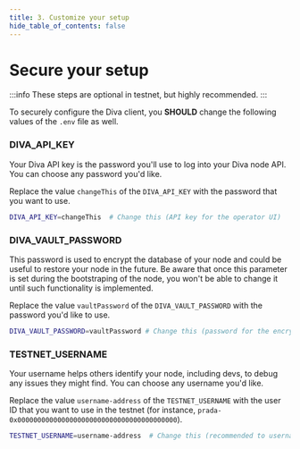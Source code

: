 ```yaml
---
title: 3. Customize your setup
hide_table_of_contents: false
---
```


# Secure your setup

:::info
These steps are optional in testnet, but highly recommended.
:::

To securely configure the Diva client, you **SHOULD** change the following values of the `.env` file as well.

### DIVA_API_KEY

Your Diva API key is the password you'll use to log into your Diva node API. You can choose any password you'd like.

Replace the value `changeThis` of the `DIVA_API_KEY` with the password that you want to use.

```bash
DIVA_API_KEY=changeThis  # Change this (API key for the operator UI)
```

### DIVA_VAULT_PASSWORD

This password is used to encrypt the database of your node and could be useful to restore your node in the future. Be aware that once this parameter is set during the bootstraping of the node, you won't be able to change it until such functionality is implemented.

Replace the value `vaultPassword` of the `DIVA_VAULT_PASSWORD` with the password you'd like to use.

```bash
DIVA_VAULT_PASSWORD=vaultPassword # Change this (password for the encrypted vault)
```

### TESTNET_USERNAME

Your username helps others identify your node, including devs, to debug any issues they might find. You can choose any username you'd like.

Replace the value `username-address` of the `TESTNET_USERNAME` with the user ID that you want to use in the testnet (for instance, `prada-0x0000000000000000000000000000000000000000`).


```bash
TESTNET_USERNAME=username-address  # Change this (recommended to username of the operator and ethereum address)
```

